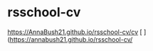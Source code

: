 # rsschool-cv
https://AnnaBush21.github.io/rsschool-cv/cv
[
](https://annabush21.github.io/rsschool-cv/
